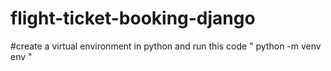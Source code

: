 ﻿# flight-ticket-booking-django
#create a virtual environment in python and run this code " python -m venv env "

